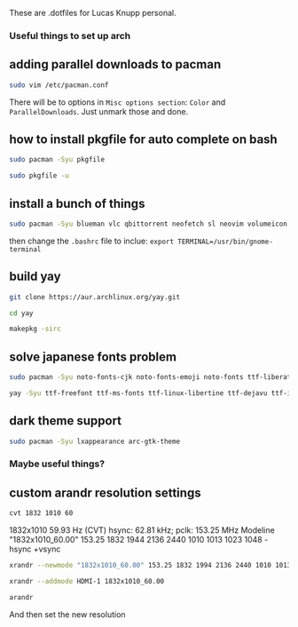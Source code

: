 These are .dotfiles for Lucas Knupp personal.

### Useful things to set up arch
## adding parallel downloads to pacman
```bash
sudo vim /etc/pacman.conf
```
There will be to options in `Misc options section`: `Color` and `ParallelDownloads`. Just unmark those and done.

## how to install pkgfile for auto complete on bash
```bash
sudo pacman -Syu pkgfile
```
```bash
sudo pkgfile -u
```
## install a bunch of things
```bash
sudo pacman -Syu blueman vlc qbittorrent neofetch sl neovim volumeicon j4-dmenu-desktop picom gnome-screenshot gnome-terminal man ranger pavucontrol arandr autorandr nitrogen steam
```
then change the `.bashrc` file to inclue: `export TERMINAL=/usr/bin/gnome-terminal`
## build yay
```bash
git clone https://aur.archlinux.org/yay.git
```
```bash
cd yay
```
```bash
makepkg -sirc
```
## solve japanese fonts problem
```bash
sudo pacman -Syu noto-fonts-cjk noto-fonts-emoji noto-fonts ttf-liberation
```
```bash
yay -Syu ttf-freefont ttf-ms-fonts ttf-linux-libertine ttf-dejavu ttf-inconsolata ttf-ubuntu-font-family
```
## dark theme support
```bash
sudo pacman -Syu lxappearance arc-gtk-theme
```
### Maybe useful things?
## custom arandr resolution settings

```bash
cvt 1832 1010 60
```
1832x1010 59.93 Hz (CVT) hsync: 62.81 kHz; pclk: 153.25 MHz
Modeline "1832x1010_60.00"  153.25  1832 1944 2136 2440  1010 1013 1023 1048 -hsync +vsync
```bash
xrandr --newmode "1832x1010_60.00" 153.25 1832 1994 2136 2440 1010 1013 1023 1048 -hsync +vsync
```
```bash
xrandr --addmode HDMI-1 1832x1010_60.00
```
```bash
arandr
```
And then set the new resolution
